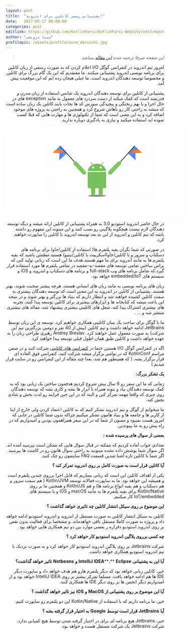 ```yaml
---
layout: post
title:  "پشتیبانی رسمی کاتلین برای اندروید!"
date:   2017-05-17 00:00:00
categories: post
editlink: https://github.com/KotlinFarsi/KotlinFarsi-WebSite/edit/master/_post/2017-5-17-kotlin-on-android-now-official/2017-5-17-kotlin-on-android-now-official.md
author: "سینا درویشی"
profilepic: /assets/profile/sina_darvishi.jpg
---
```


<div dir="rtl" markdown="1">

> *این صفحه صرفا ترجمه شده [این مقاله](https://blog.jetbrains.com/kotlin/2017/05/kotlin-on-android-now-official/) میباشد* 

امروز تیم اندروید در کنفرانس گوگل I/O اعلام کردن که به صورت رسمی از زبان کاتلین برای برنامه نویسی اندروید پشتیبانی میکنند. ما معتقدیم که این یک گام بزرگ برای کاتلین و مخصوصا توسعه دهندگان اندروید است. ما خیلی هیجان زده ایم که این موقعیت پیش آمد.

پشتیبانی از کاتلین برای توسعه دهندگان اندروید یک شانس استفاده از زبان مدرن و قدرتمند است که کمک میکنه از دست سردرد های معمول به مانند exception های در حال اجرا و یا بهم ریختگی و پیچیدگی سورس کد ها نجات یابند.کاتلین یک زبان ساده است که میشه به راحتی کار رو باهاش شروع کرد و همچنین به راحتی به پروژه های موجود اضافه کرد و به این معنی است که شما از تکنولوژی ها و مهارت هایی که قبلا کسب نموده اید استفاده میکنید و نیازی به یادگیری دوباره ندارید.

</div>

<p style="width: calc(100% + 60px);">
<img src="\assets\img\posts\2017-5-17-kotlin-on-android-now-official\android_kotlin.png" />
</p>

<div dir="rtl" markdown="1">

در حال حاضر اندروید استودیو 3.0 به همراه پشتیبانی از کاتلین ارائه میشه و دیگه توسعه دهندگان لازم نیست هیچگونه پلاگینی رو نصب کنند و این میتونه این مفهوم رو داشته باشه که تیم کاتلین و اندروید از این به بعد توسعه اندروید با کاتلین را ساپورت خواهند کرد.

در صورتی که شما نگران بقیه پلتفرم ها( استفاده از کاتلین/جاوا برای برنامه های دسکتاپ و سرور و یا کاتلین/جاوااسکریپت یا کاتلین/نیتیو) هستید مطمئن باشید که بقیه پلتفرم ها به مانند اندروید برای ما مهم هستند.هدف ما این است که زبانی تولید کنی که براس ساختن تمامی توسعه های مقصد-به-مقصد در تمامی پلتفرم ها مورد استفاده قرار گیرد.که شامل برنامه های وب full-stack و برنامه های دسکتاپ و اندروید و iOS و سیستم های embedded/IoT خواهد بود.

زبان های برنامه نویسی به مانند زبان های انسانی هستند، هرچه بیشتر صحبت شوند، بهتر هستند. پشتیبانی از کاتلین در اندروید به این معنی است که توسعه دهندگان بیشتری به سمت کاتلین کشیده خواهند شد و انتظار داریم که بنیاد ها بزرگتر و بهتر شوند و در نتیجه این باعث میشه که کتابخانه ها و ابزارهای بیشتری برای کاتلین توسعه پیدا کنند، تجربه های بیشتری اشتراک پیدا کنه، شغل های کاتلینی بیشتری پیشنهاد شه، مقاله های بیشتری منتشر شه و ... .

ما با گوگل برای ساخت یک بنیان کاتلینی همکاری خواهیم کرد. توسعه ی این زبان توسط JetBrains ادامه خواهد داشت و تیم کاتلین (بیش از 40 نفر و دومین بزرگترین تیم این شرکت) به صورت معمول عمل خواهند کرد. Andrey Breslav رهبری طراحی زبان را به عهده خواهد داشت و کاتلین طبق همان اطول قبلی توسعه پیدا خواهند کرد.

اگه در کنفرانس گوگل I/O هستین حتما در [کنفرانس های کاتلینی](https://events.google.com/io/schedule/?section=may-17&gclid=CLuaj9GZ7NMCFY0V0wodvVgI7Q) شرکت کنید و در ضمن مراسم KotlinConf که در نوامبر برگزار میشه شرکت کنید، کنفرانس فوق العاده ای قرار برگزار بشه. ( که همینطور هم شد، بعدا چند مقاله از این کنفرانس رو در سایت قرار میدیم )



**یک تشکر بزرگ:**

زمانی که ما این سفر رو 6 سال پیش شروع کردیم هدفمون ساختن یک زبانی بود که به کمک توسعه دهندگان بیاد و بتونه همراه با ابزار ها بشه و کاری بشه که توسعه دهندگان روی چیزی که واقعا مهمه تمرکز کنن و البته که در این حین فرایند رو لذت بخش و شادی بخش کنه.

ما میخوایم از گوگل و تیم اندروید تشکر کنیم که به کاتلین اعتماد کردن ولی خارج از اینا از کاربر ها و جامعه ها و بنیاد هامون تشکر میکنیم چراکه بدون شما کاتلین در جایی که امروز هست نمیبود و ممنون از شما که در این سفر همراهمون بودین و امیدواریم که در راه پیش رو به ما بپیوندین.

**بعضی از سوال های پرسیده شده :**

تعدادی جواب آماده کردیم که ممکنه در قبال سوال هایی که ممکن است بپرسید آمده اند. اگر سوال شما پوشش داده نشده میتونید به راحتی سوال هاتون رو در کامنت ها بپرسید. اگر شما با کاتلین تازه آشنا شدین قسمت FAQ سایتمون رو چک کنید.

**آیا کاتلین قرار است به صورت کامل بر روی اندروید تمرکر کند ؟**

یکی از اهداف کاتلین این است که زبانی بسازیم که قابل اجرا برروی چندین پلتفرم است و همیشه این خواهد بود. ما به ساپورت فعالانه توسعه Kotlin/JVM ( هم سمت سرور و هم دسکتاپ و هم بقیه انواع برنامه ها) و هم Kotlin/JS و همچنین ما بر روی Kotlin/Native برای بقیه پلتفرم ها به مانند macOS و iOS و یا سیستم های IoT/embedded کار میکنیم.

**این موضوع بر روی سیکل انتشار کاتلین چه تاثیری خواهد گذاشت ؟**

کاتلین به سیکل انتشار کاتلین به صورت مستقل از اندروید و اندروید استودیو ادامه خواهد داد و پروژه به صورت کاملا مستقل باقی خواهدماند. و مشخصا برای فعالیت بدون نقص بر روی اندروید استودیو دقراره ر بعضی موارد بین دو تیم همکاری هایی خواهد بود.

**چه کسی برروی پلاگین اندروید استودیو کار خواهد کرد ؟**

شرکت Jetbrains بر روی پلاگین اندروید استودیو کار خواهد کرد و به صورت نزدیک با تیم اندروید استودیو همکاری خواهد داشت.

**آیا این به پشتیبانی** **IntelliJ IDEA****،** **Eclipse** **و** **Netbeans** **تاثیر خواهد گذاشت؟**

خیر، کاتلین زبانی خواهد بود که دیگر پلتفرم هارو هم هدف خواهد داد و ساپورت دیگر IDE ها هم ادامه خواهد یافت. مسلما تمرکز بیشتر بر روی IntelliJ IDEA خواهد بود و از امیدواریم دیگر انجمن ها بر روی دیگر IDE ها همکاری کنند.

**آیا این موضوع بر روی پشتیبانی از** **MacOS** **و** **iOS** **نیز تاثیر خواهد گذاشت ؟**

خیر، ما برنامه داریم که با استفاده از Kotlin/Native این دو پلتفرم رو ساپورت کنیم.

**آیا** **JetBrains** **قرار است توسط** **Google** **به اختیار قرار گرفته بشه ؟**

خیر، Jetbrains هیچ برنامه ای برای در اختیار گرفته شدن توسط هیچ کمپانی ندارد. شرکت Jetbrains یک شرکت مستقل هست و خواهد بود.

</div>
